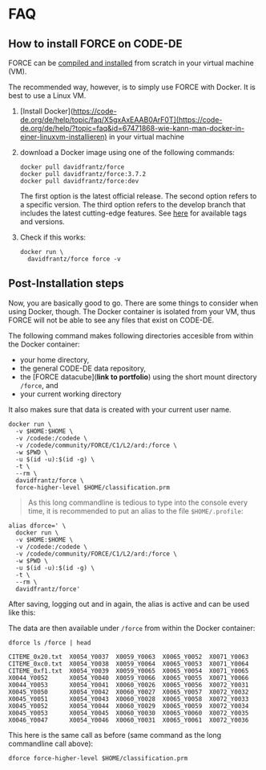 # FAQ

## How to install FORCE on CODE-DE

FORCE can be [compiled and installed](https://force-eo.readthedocs.io/en/latest/setup/install.html) from scratch in your virtual machine (VM).

The recommended way, however, is to simply use FORCE with Docker.
It is best to use a Linux VM.

1) [Install Docker](https://code-de.org/de/help/topic/faq/X5gxAxEAAB0ArF0T](https://code-de.org/de/help/?topic=faq&id=67471868-wie-kann-man-docker-in-einer-linuxvm-installieren) in your virtual machine

2) download a Docker image using one of the following commands:

    ```
    docker pull davidfrantz/force
    docker pull davidfrantz/force:3.7.2
    docker pull davidfrantz/force:dev
    ```

    The first option is the latest official release.
    The second option refers to a specific version.
    The third option refers to the develop branch that includes the latest cutting-edge features.
    See [here](https://hub.docker.com/repository/docker/davidfrantz/force) for available tags and versions.

3) Check if this works:

    ```
    docker run \
      davidfrantz/force force -v
    ```


## Post-Installation steps

Now, you are basically good to go.
There are some things to consider when using Docker, though.
The Docker container is isolated from your VM, thus FORCE will not be able to see any files that exist on CODE-DE.

The following command makes following directories accesible from within the Docker container:

- your home directory,
- the general CODE-DE data repository,
- the [FORCE datacube](**link to portfolio**) using the short mount directory ``/force``, and 
- your current working directory

It also makes sure that data is created with your current user name.

```
docker run \
  -v $HOME:$HOME \
  -v /codede:/codede \
  -v /codede/community/FORCE/C1/L2/ard:/force \
  -w $PWD \
  -u $(id -u):$(id -g) \
  -t \
  --rm \
  davidfrantz/force \
  force-higher-level $HOME/classification.prm
```

> As this long commandline is tedious to type into the console every time, it is recommended to put an alias to the file ``$HOME/.profile``:

```
alias dforce=' \
  docker run \
  -v $HOME:$HOME \
  -v /codede:/codede \
  -v /codede/community/FORCE/C1/L2/ard:/force \
  -w $PWD \
  -u $(id -u):$(id -g) \
  -t \
  --rm \
  davidfrantz/force'
```

After saving, logging out and in again, the alias is active and can be used like this:

The data are then available under ``/force`` from within the Docker container:

```
dforce ls /force | head
```
```
CITEME_0x20.txt  X0054_Y0037  X0059_Y0063  X0065_Y0052  X0071_Y0063
CITEME_0xc0.txt  X0054_Y0038  X0059_Y0064  X0065_Y0053  X0071_Y0064
CITEME_0xf1.txt  X0054_Y0039  X0059_Y0065  X0065_Y0054  X0071_Y0065
X0044_Y0052      X0054_Y0040  X0059_Y0066  X0065_Y0055  X0071_Y0066
X0044_Y0053      X0054_Y0041  X0060_Y0026  X0065_Y0056  X0072_Y0031
X0045_Y0050      X0054_Y0042  X0060_Y0027  X0065_Y0057  X0072_Y0032
X0045_Y0051      X0054_Y0043  X0060_Y0028  X0065_Y0058  X0072_Y0033
X0045_Y0052      X0054_Y0044  X0060_Y0029  X0065_Y0059  X0072_Y0034
X0045_Y0053      X0054_Y0045  X0060_Y0030  X0065_Y0060  X0072_Y0035
X0046_Y0047      X0054_Y0046  X0060_Y0031  X0065_Y0061  X0072_Y0036
```

This here is the same call as before (same command as the long commandline call above):

```
dforce force-higher-level $HOME/classification.prm
```

